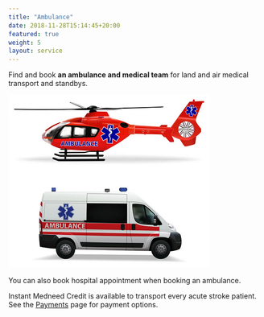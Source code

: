 ```yaml
---
title: "Ambulance"
date: 2018-11-28T15:14:45+20:00 
featured: true
weight: 5
layout: service
---
```


Find and book **an ambulance and medical team** for land and air medical transport and standbys.

![Ambulance](/images/illustrations/ambulance.png)

You can also book hospital appointment when booking an ambulance. 

Instant Medneed Credit is available to transport every acute stroke patient. See the <a href="/services/payments">Payments</a> page for payment options.



